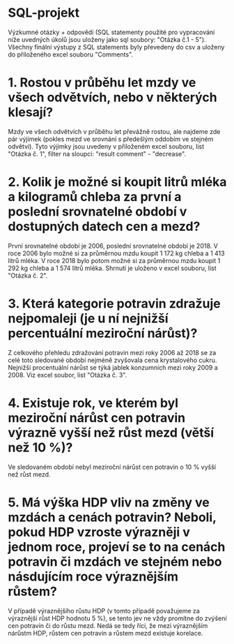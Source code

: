 # SQL-projekt
Výzkumné otázky + odpovědi (SQL statementy použité pro vypracování níže uvedných úkolů jsou uloženy jako sql soubory: "Otázka č.1 - 5").
Všechny finální výstupy z SQL statements byly převedeny do csv a uloženy do přiloženého excel souboru "Comments".

# 1. Rostou v průběhu let mzdy ve všech odvětvích, nebo v některých klesají? 
Mzdy ve všech odvětvích v průběhu let převážně rostou, ale najdeme zde pár výjimek (pokles mezd ve srovnání s předešlým oddobím ve stejném odvětví).
Tyto výjimky jsou uvedeny v přiloženém excel souboru, list "Otázka č. 1", filter na sloupci: "result comment" - "decrease".

# 2. Kolik je možné si koupit litrů mléka a kilogramů chleba za první a poslední srovnatelné období v dostupných datech cen a mezd?
První srovnatelné období je 2006, poslední srovnatelné období je 2018.
V roce 2006 bylo možné si za průměrnou mzdu koupit 1 172 kg chleba a 1 413 litrů mléka.
V roce 2018 bylo potom možné si za průměrnou mzdu koupit 1 292 kg chleba a 1 574 litrů mléka.
Shrnutí je uloženo v excel souboru, list "Otázka č. 2".

# 3. Která kategorie potravin zdražuje nejpomaleji (je u ní nejnižší percentuální meziroční nárůst)?
Z celkového přehledu zdražování potravin mezi roky 2006 až 2018 se za celé toto sledované období nejméně zvyšovala cena krystalového cukru.
Nejnižší procentuální nárůst se týká jablek konzumních mezi roky 2009 a 2008.
Viz excel soubor, list "Otázka č. 3".

# 4. Existuje rok, ve kterém byl meziroční nárůst cen potravin výrazně vyšší než růst mezd (větší než 10 %)?
Ve sledovaném období nebyl meziroční nárůst cen potravin o 10 % vyšší než růst mezd.

# 5. Má výška HDP vliv na změny ve mzdách a cenách potravin? Neboli, pokud HDP vzroste výrazněji v jednom roce, projeví se to na cenách potravin či mzdách ve stejném nebo násdujícím roce výraznějším růstem?
V případě výraznějšího růstu HDP (v tomto případě považujeme za výraznější růst HDP hodnotu 5 %), se tento jev ne vždy promítne do zvýšení cen potravin či do růstu mezd. Nedá se tedy říci, že mezi výraznějším nárůstm HDP, růstem cen potravin a růstem mezd existuje korelace.
